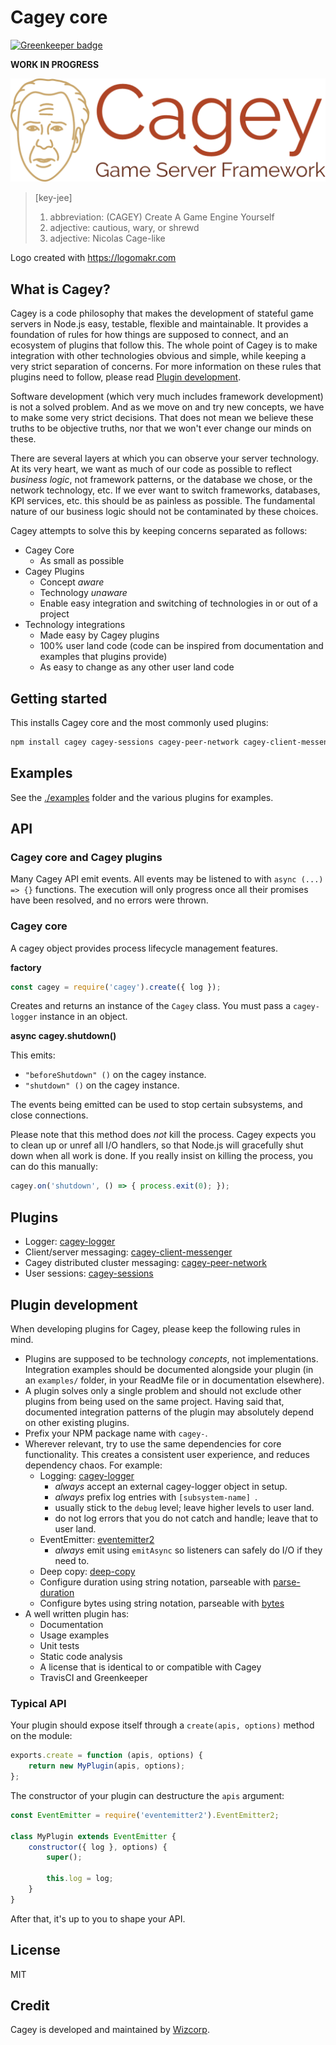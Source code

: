 # Cagey core

[![Greenkeeper badge](https://badges.greenkeeper.io/cagey-framework/cagey.svg)](https://greenkeeper.io/)

**WORK IN PROGRESS**

![Cagey Logo](./logo.png)

> [key-jee]
> 1. abbreviation: (CAGEY) Create A Game Engine Yourself
> 2. adjective: cautious, wary, or shrewd
> 3. adjective: Nicolas Cage-like

Logo created with https://logomakr.com

## What is Cagey?

Cagey is a code philosophy that makes the development of stateful game servers in Node.js easy, testable, flexible and
maintainable. It provides a foundation of rules for how things are supposed to connect, and an ecosystem of plugins that
follow this. The whole point of Cagey is to make integration with other technologies obvious and simple, while keeping a
very strict separation of concerns. For more information on these rules that plugins need to follow, please read
[Plugin development](#plugin-development).

Software development (which very much includes framework development) is not a solved problem. And as we move on and try
new concepts, we have to make some very strict decisions. That does not mean we believe these truths to be objective
truths, nor that we won't ever change our minds on these.

There are several layers at which you can observe your server technology. At its very heart, we want as much of our code
as possible to reflect *business logic*, not framework patterns, or the database we chose, or the network technology,
etc. If we ever want to switch frameworks, databases, KPI services, etc. this should be as painless as possible. The
fundamental nature of our business logic should not be contaminated by these choices.

Cagey attempts to solve this by keeping concerns separated as follows:

- Cagey Core
  - As small as possible
- Cagey Plugins
  - Concept *aware*
  - Technology *unaware*
  - Enable easy integration and switching of technologies in or out of a project
- Technology integrations
  - Made easy by Cagey plugins
  - 100% user land code (code can be inspired from documentation and examples that plugins provide)
  - As easy to change as any other user land code

## Getting started

This installs Cagey core and the most commonly used plugins:

```sh
npm install cagey cagey-sessions cagey-peer-network cagey-client-messenger
```

## Examples

See the [./examples](./examples) folder and the various plugins for examples.

## API

### Cagey core and Cagey plugins

Many Cagey API emit events. All events may be listened to with `async (...) => {}` functions. The execution will only
progress once all their promises have been resolved, and no errors were thrown.

### Cagey core

A cagey object provides process lifecycle management features.

**factory**

```js
const cagey = require('cagey').create({ log });
```

Creates and returns an instance of the `Cagey` class. You must pass a `cagey-logger` instance in an object.

**async cagey.shutdown()**

This emits:

- `"beforeShutdown" ()` on the cagey instance.
- `"shutdown" ()` on the cagey instance.

The events being emitted can be used to stop certain subsystems, and close connections.

Please note that this method does *not* kill the process. Cagey expects you to clean up or unref all I/O handlers, so
that Node.js will gracefully shut down when all work is done. If you really insist on killing the process, you can do
this manually:

```js
cagey.on('shutdown', () => { process.exit(0); });
```

## Plugins

- Logger: [cagey-logger](https://www.npmjs.com/package/cagey-logger)
- Client/server messaging: [cagey-client-messenger](https://www.npmjs.com/package/cagey-client-messenger)
- Cagey distributed cluster messaging: [cagey-peer-network](https://www.npmjs.com/package/cagey-peer-network)
- User sessions: [cagey-sessions](https://www.npmjs.com/package/cagey-sessions)

## Plugin development

When developing plugins for Cagey, please keep the following rules in mind.

- Plugins are supposed to be technology *concepts*, not implementations. Integration examples should be documented
  alongside your plugin (in an `examples/` folder, in your ReadMe file or in documentation elsewhere).
- A plugin solves only a single problem and should not exclude other plugins from being used on the same project.
  Having said that, documented integration patterns of the plugin may absolutely depend on other existing plugins.
- Prefix your NPM package name with `cagey-`.
- Wherever relevant, try to use the same dependencies for core functionality. This creates a consistent user experience,
  and reduces dependency chaos. For example:
  - Logging: [cagey-logger](https://www.npmjs.com/package/cagey-logger)
    - *always* accept an external cagey-logger object in setup.
    - *always* prefix log entries with `[subsystem-name] `.
    - usually stick to the `debug` level; leave higher levels to user land.
    - do not log errors that you do not catch and handle; leave that to user land.
  - EventEmitter: [eventemitter2](https://www.npmjs.com/package/eventemitter2)
    - *always* emit using `emitAsync` so listeners can safely do I/O if they need to.
  - Deep copy: [deep-copy](https://www.npmjs.com/package/deep-copy)
  - Configure duration using string notation, parseable with [parse-duration](https://www.npmjs.com/package/parse-duration)
  - Configure bytes using string notation, parseable with [bytes](https://www.npmjs.com/package/bytes)
- A well written plugin has:
  - Documentation
  - Usage examples
  - Unit tests
  - Static code analysis
  - A license that is identical to or compatible with Cagey
  - TravisCI and Greenkeeper

### Typical API

Your plugin should expose itself through a `create(apis, options)` method on the module:

```js
exports.create = function (apis, options) {
	return new MyPlugin(apis, options);
};
```

The constructor of your plugin can destructure the `apis` argument:

```js
const EventEmitter = require('eventemitter2').EventEmitter2;

class MyPlugin extends EventEmitter {
    constructor({ log }, options) {
        super();

        this.log = log;
    }
}
```

After that, it's up to you to shape your API.


## License

MIT

## Credit

Cagey is developed and maintained by [Wizcorp](https://wizcorp.jp/).
